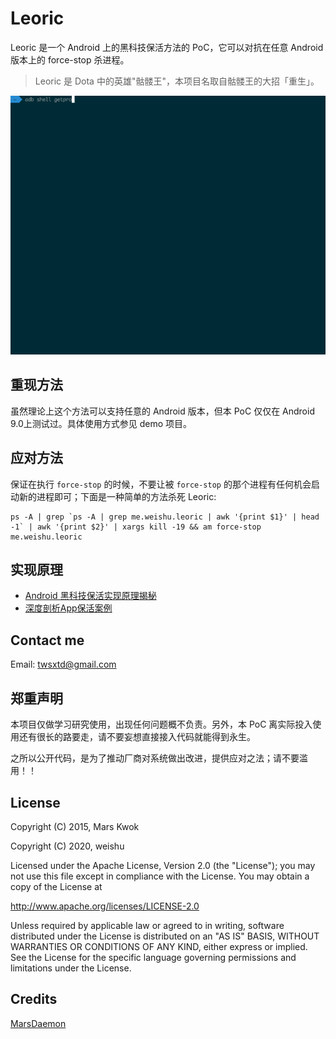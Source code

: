 # Leoric

Leoric 是一个 Android 上的黑科技保活方法的 PoC，它可以对抗在任意 Android 版本上的 force-stop 杀进程。

> Leoric 是 Dota 中的英雄"骷髅王"，本项目名取自骷髅王的大招「重生」。

![Leoric](longlive.gif)

## 重现方法

虽然理论上这个方法可以支持任意的 Android 版本，但本 PoC 仅仅在 Android 9.0上测试过。具体使用方式参见 demo 项目。

## 应对方法

保证在执行 `force-stop` 的时候，不要让被 `force-stop` 的那个进程有任何机会启动新的进程即可；下面是一种简单的方法杀死 Leoric:

```
ps -A | grep `ps -A | grep me.weishu.leoric | awk '{print $1}' | head -1` | awk '{print $2}' | xargs kill -19 && am force-stop me.weishu.leoric
```

## 实现原理

- [Android 黑科技保活实现原理揭秘](http://weishu.me/2020/01/16/a-keep-alive-method-on-android/)
- [深度剖析App保活案例](http://gityuan.com/2018/02/24/process-keep-forever/)


## Contact me
Email: twsxtd@gmail.com

## 郑重声明

本项目仅做学习研究使用，出现任何问题概不负责。另外，本 PoC 离实际投入使用还有很长的路要走，请不要妄想直接接入代码就能得到永生。

之所以公开代码，是为了推动厂商对系统做出改进，提供应对之法；请不要滥用！！

## License

Copyright (C) 2015, Mars Kwok

Copyright (C) 2020, weishu

Licensed under the Apache License, Version 2.0 (the "License");
you may not use this file except in compliance with the License.
You may obtain a copy of the License at

   http://www.apache.org/licenses/LICENSE-2.0

Unless required by applicable law or agreed to in writing, software
distributed under the License is distributed on an "AS IS" BASIS,
WITHOUT WARRANTIES OR CONDITIONS OF ANY KIND, either express or implied.
See the License for the specific language governing permissions and
limitations under the License.

## Credits

[MarsDaemon](https://github.com/Marswin/MarsDaemon)
